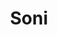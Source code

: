 ---
pid: rs56
title: Soni
location_transcription: 40th st., Market
coordinates: "[-75.201823721861, 39.956990862195]"
zipcode: 
gen_neighborhood: 
neighborhood: 
outside_phl: 
age: '32'
age_range: 30-39
instagram: 
image_file_name: rs_56.jpg
proposal_transcription: |-
  1. Exhbition to reference or guide on history or icons with board on structures on moding clone
  2. Share of media
  3. Pictures, figures, audio to guide on same
topic: History
topic_summary: '0'
type: Audio,Image
keywords_other: 
credit: 
image_labels: 
twitter: 
facebook: 
permalink: "/monuments/rs56/"
layout: item-page
---
